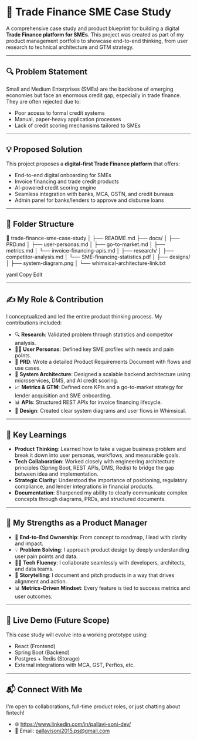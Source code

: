 # 📘 Trade Finance SME Case Study

A comprehensive case study and product blueprint for building a digital **Trade Finance platform for SMEs**. This project was created as part of my product management portfolio to showcase end-to-end thinking, from user research to technical architecture and GTM strategy.

---

## 🔍 Problem Statement

Small and Medium Enterprises (SMEs) are the backbone of emerging economies but face an enormous credit gap, especially in trade finance. They are often rejected due to:
- Poor access to formal credit systems
- Manual, paper-heavy application processes
- Lack of credit scoring mechanisms tailored to SMEs

---

## 💡 Proposed Solution

This project proposes a **digital-first Trade Finance platform** that offers:
- End-to-end digital onboarding for SMEs
- Invoice financing and trade credit products
- AI-powered credit scoring engine
- Seamless integration with banks, MCA, GSTN, and credit bureaus
- Admin panel for banks/lenders to approve and disburse loans

---

## 🧩 Folder Structure

📁 trade-finance-sme-case-study
│
├── README.md
├── docs/
│ ├── PRD.md
│ ├── user-personas.md
│ ├── go-to-market.md
│ ├── metrics.md
│ └── invoice-financing-apis.md
│
├── research/
│ ├── competitor-analysis.md
│ └── SME-financing-statistics.pdf
│
├── designs/
│ ├── system-diagram.png
│ └── whimsical-architecture-link.txt

yaml
Copy
Edit

---

## ✍️ My Role & Contribution

I conceptualized and led the entire product thinking process. My contributions included:

- 🔍 **Research**: Validated problem through statistics and competitor analysis.
- 🧑‍💼 **User Personas**: Defined key SME profiles with needs and pain points.
- 📝 **PRD**: Wrote a detailed Product Requirements Document with flows and use cases.
- 🧠 **System Architecture**: Designed a scalable backend architecture using microservices, DMS, and AI credit scoring.
- 📈 **Metrics & GTM**: Defined core KPIs and a go-to-market strategy for lender acquisition and SME onboarding.
- 📊 **APIs**: Structured REST APIs for invoice financing lifecycle.
- 📐 **Design**: Created clear system diagrams and user flows in Whimsical.

---

## 🧠 Key Learnings

- **Product Thinking**: Learned how to take a vague business problem and break it down into user personas, workflows, and measurable goals.
- **Tech Collaboration**: Worked closely with engineering architecture principles (Spring Boot, REST APIs, DMS, Redis) to bridge the gap between idea and implementation.
- **Strategic Clarity**: Understood the importance of positioning, regulatory compliance, and lender integrations in financial products.
- **Documentation**: Sharpened my ability to clearly communicate complex concepts through diagrams, PRDs, and structured documents.

---

## 💪 My Strengths as a Product Manager

- 🧭 **End-to-End Ownership**: From concept to roadmap, I lead with clarity and impact.
- 💡 **Problem Solving**: I approach product design by deeply understanding user pain points and data.
- 👨‍💻 **Tech Fluency**: I collaborate seamlessly with developers, architects, and data teams.
- 📣 **Storytelling**: I document and pitch products in a way that drives alignment and action.
- 📊 **Metrics-Driven Mindset**: Every feature is tied to success metrics and user outcomes.

---

## 🧾 Live Demo (Future Scope)

This case study will evolve into a working prototype using:
- React (Frontend)
- Spring Boot (Backend)
- Postgres + Redis (Storage)
- External integrations with MCA, GST, Perfios, etc.

---

## 📬 Connect With Me

I'm open to collaborations, full-time product roles, or just chatting about fintech!

- 🌐 https://www.linkedin.com/in/pallavi-soni-dev/
- 📧 Email: pallavisoni2015.ps@gmail.com
